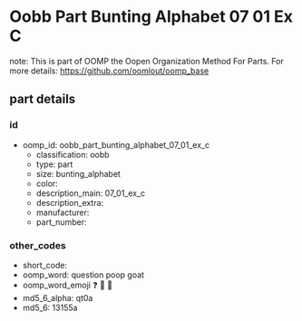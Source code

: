 # Oobb Part Bunting Alphabet 07 01 Ex C  

note: This is part of OOMP the Oopen Organization Method For Parts. For more details: https://github.com/oomlout/oomp_base

##  part details





### id
* oomp_id: oobb_part_bunting_alphabet_07_01_ex_c
  * classification: oobb
  * type: part
  * size: bunting_alphabet
  * color: 
  * description_main: 07_01_ex_c
  * description_extra: 
  * manufacturer: 
  * part_number: 

### other_codes
* short_code: 
* oomp_word: question poop goat
* oomp_word_emoji :question: :poop: :goat:
* md5_6_alpha: qt0a
* md5_6: 13155a